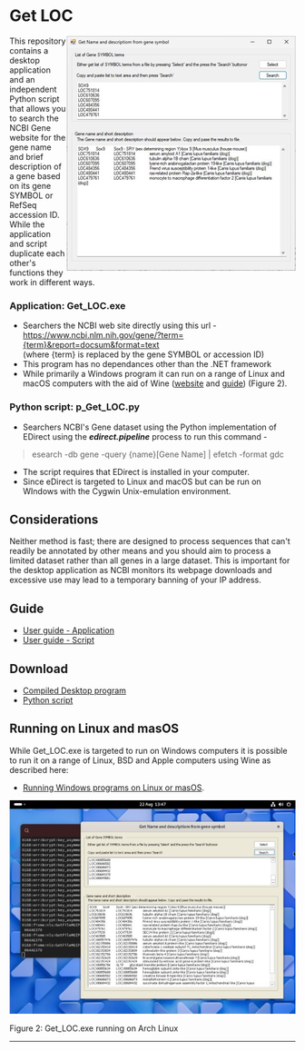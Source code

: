 # Get LOC

<img align="right" src="Guide/images/introdution.jpg">

This repository contains a desktop application and an independent Python script that allows you to search the NCBI Gene website for the gene name and brief description of a gene based on its gene SYMBOL or RefSeq accession ID. While the application and script duplicate each other's functions they work in different ways.

### Application: Get_LOC.exe
* Searchers the NCBI web site directly using this url -  
  https://www.ncbi.nlm.nih.gov/gene/?term={term}&report=docsum&format=text   
  (where {term} is replaced by the gene SYMBOL or accession ID)       
* This program has no dependances other than the .NET framework
* While primarily a Windows program it can run on a range of Linux and macOS computers with the aid of Wine ([website](https://www.winehq.org/) and [guide](https://github.com/msjimc/RunningWindowsProgramsOnLinux)) (Figure 2).

### Python script: p_Get_LOC.py   
* Searchers NCBI's Gene dataset using the Python implementation of EDirect using the ___edirect.pipeline___ process to run this command -   
> esearch -db gene -query {name}[Gene Name] | efetch -format gdc     

* The script requires that EDirect is installed in your computer.
* Since eDirect is targeted to Linux and macOS but can be run on WIndows with the Cygwin Unix-emulation environment.  

## Considerations
Neither method is fast; there are designed to process sequences that can't readily be annotated by other means and you should aim to process a limited dataset rather than all genes in a large dataset. This is important for the desktop application as NCBI monitors its webpage downloads and excessive use may lead to a temporary banning of your IP address.   

## Guide

* [User guide - Application](Guide/README.md) 
* [User guide - Script](Python%20script%20for%20eDirect//README.md) 

## Download
* [Compiled Desktop program](Program/)
* [Python script](Python%20script%20for%20eDirect/)

## Running on Linux and masOS

While Get_LOC.exe is targeted to run on Windows computers it is possible to run it on a range of Linux, BSD and Apple computers using Wine as described here:

* [Running Windows programs on Linux or masOS](https://github.com/msjimc/RunningWindowsProgramsOnLinux).

![Figure 2](Guide/images/introdution2.jpg)

Figure 2: Get_LOC.exe running on Arch Linux

<hr />
